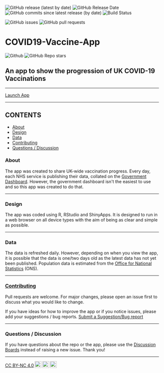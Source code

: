 ![GitHub release (latest by date)](https://img.shields.io/github/v/release/b-kennedy0/COVID19-Vaccine-App)
![GitHub Release Date](https://img.shields.io/github/release-date/b-kennedy0/COVID19-Vaccine-App)
![GitHub commits since latest release (by date)](https://img.shields.io/github/commits-since/b-kennedy0/COVID19-Vaccine-App/latest)
![Build Status](https://img.shields.io/badge/build-passing-brightgreen)

![GitHub issues](https://img.shields.io/github/issues/b-kennedy0/COVID19-Vaccine-App)
![GitHub pull requests](https://img.shields.io/github/issues-pr/b-kennedy0/COVID19-Vaccine-App)

# COVID19-Vaccine-App
![Github](https://img.shields.io/github/license/b-kennedy0/COVID19-Vaccine-App)
![GitHub Repo stars](https://img.shields.io/github/stars/b-kennedy0/COVID19-Vaccine-App?style=social)

## An app to show the progression of UK COVID-19 Vaccinations

---  
[Launch App](https://bradk.co.uk/covid)

---  

## CONTENTS
* [About](#about)
* [Design](#design)
* [Data](#data)
* [Contributing](#contributing)
* [Questions / Discussion](#questions--discussion)

### About
The app was created to share UK-wide vaccination progress. Every day, each NHS service is publishing their data, collated on the <a href="https://coronavirus.data.gov.uk" target="_blank">Government Dashboard</a>. However, the government dashboard isn't the easiest to use and so this app was created to do that.

---

### Design
The app was coded using R, RStudio and ShinyApps. It is designed to run in a web browser on all device types with the aim of being as clear and simple as possible.

---

### Data
The data is refreshed daily. However, depending on when you view the app, it is possible that the data is one/two days old as the latest data has not yet been published.
Population data is estimated from the <a href="https://www.ons.gov.uk/peoplepopulationandcommunity/populationandmigration/populationestimates" target="_blank" rel="noopener">Office for National Statistics</a> (ONS).

---

### [Contributing](https://github.com/b-kennedy0/COVID19-Vaccine-App/blob/main/CONTRIBUTING.md)  
Pull requests are welcome. For major changes, please open an issue first to discuss what you would like to change.

If you have ideas for how to improve the app or if you notice issues, please add your suggestions / bug reports. <a href="https://gitreports.com/issue/b-kennedy0/COVID19-Vaccine-App" target="_blank">Submit a Suggestion/Bug report</a>

---

### Questions / Discussion

If you have questions about the repo or the app, please use the [Discussion Boards](https://github.com/b-kennedy0/COVID19-Vaccine-App/discussions) instead of raising a new issue. Thank you!


---  
<p xmlns:cc="http://creativecommons.org/ns#" ><a href="http://creativecommons.org/licenses/by-nc/4.0" target="_blank" rel="license noopener noreferrer" style="display:inline-block;">CC BY-NC 4.0<img style="height:22px!important;margin-left:3px;vertical-align:text-bottom;" src="https://mirrors.creativecommons.org/presskit/icons/cc.svg"><img style="height:22px!important;margin-left:3px;vertical-align:text-bottom;" src="https://mirrors.creativecommons.org/presskit/icons/by.svg"><img style="height:22px!important;margin-left:3px;vertical-align:text-bottom;" src="https://mirrors.creativecommons.org/presskit/icons/nc.svg"></a></p>
